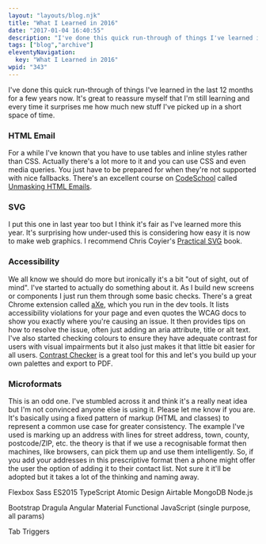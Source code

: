 ```yaml
---
layout: "layouts/blog.njk"
title: "What I Learned in 2016"
date: "2017-01-04 16:40:55"
description: "I've done this quick run-through of things I've learned in the last 12 months for a few years now"
tags: ["blog","archive"]
eleventyNavigation:
  key: "What I Learned in 2016"
wpid: "343"
---
```

I've done this quick run-through of things I've learned in the last 12 months for a few years now. It's great to reassure myself that I'm still learning and every time it surprises me how much new stuff I've picked up in a short space of time.
<h3>HTML Email</h3>
For a while I've known that you have to use tables and inline styles rather than CSS. Actually there's a lot more to it and you can use CSS and even media queries. You just have to be prepared for when they're not supported with nice fallbacks. There's an excellent course on <a href="https://www.codeschool.com" target="_blank">CodeSchool</a> called <a href="https://www.codeschool.com/courses/unmasking-html-emails" target="_blank">Unmasking HTML Emails</a>.
<h3>SVG</h3>
I put this one in last year too but I think it's fair as I've learned more this year. It's surprising how under-used this is considering how easy it is now to make web graphics. I recommend Chris Coyier's <a href="https://abookapart.com/products/practical-svg" target="_blank">Practical SVG</a> book.
<h3>Accessibility</h3>
We all know we should do more but ironically it's a bit "out of sight, out of mind". I've started to actually do something about it. As I build new screens or components I just run them through some basic checks. There's a great Chrome extension called <a href="https://chrome.google.com/webstore/detail/axe/lhdoppojpmngadmnindnejefpokejbdd?utm_source=chrome-app-launcher-info-dialog" target="_blank">aXe</a>, which you run in the dev tools. It lists accessibility violations for your page and even quotes the WCAG docs to show you exactly where you're causing an issue. It then provides tips on how to resolve the issue, often just adding an aria attribute, title or alt text. I've also started checking colours to ensure they have adequate contrast for users with visual impairments but it also just makes it that little bit easier for all users. <a href="http://contrastchecker.com/" target="_blank">Contrast Checker</a> is a great tool for this and let's you build up your own palettes and export to PDF.
<h3>Microformats</h3>
This is an odd one. I've stumbled across it and think it's a really neat idea but I'm not convinced anyone else is using it. Please let me know if you are. It's basically using a fixed pattern of markup (HTML and classes) to represent a common use case for greater consistency. The example I've used is marking up an address with lines for street address, town, county, postcode/ZIP, etc. the theory is that if we use a recognisable format then machines, like browsers, can pick them up and use them intelligently. So, if you add your addresses in this prescriptive format then a phone might offer the user the option of adding it to their contact list. Not sure it it'll be adopted but it takes a lot of the thinking and naming away.

Flexbox
Sass
ES2015
TypeScript
Atomic Design
Airtable
MongoDB
Node.js

Bootstrap
Dragula
Angular Material
Functional JavaScript (single purpose, all params)

Tab Triggers